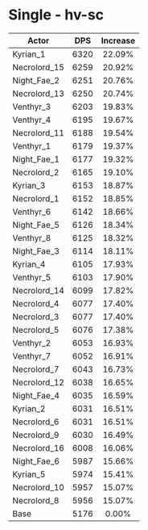 # Single - hv-sc
| Actor | DPS | Increase |
|---|:---:|:---:|
|Kyrian_1|6320|22.09%|
|Necrolord_15|6259|20.92%|
|Night_Fae_2|6251|20.76%|
|Necrolord_13|6250|20.74%|
|Venthyr_3|6203|19.83%|
|Venthyr_4|6195|19.67%|
|Necrolord_11|6188|19.54%|
|Venthyr_1|6179|19.37%|
|Night_Fae_1|6177|19.32%|
|Necrolord_2|6165|19.10%|
|Kyrian_3|6153|18.87%|
|Necrolord_1|6152|18.85%|
|Venthyr_6|6142|18.66%|
|Night_Fae_5|6126|18.34%|
|Venthyr_8|6125|18.32%|
|Night_Fae_3|6114|18.11%|
|Kyrian_4|6105|17.93%|
|Venthyr_5|6103|17.90%|
|Necrolord_14|6099|17.82%|
|Necrolord_4|6077|17.40%|
|Necrolord_3|6077|17.40%|
|Necrolord_5|6076|17.38%|
|Venthyr_2|6053|16.93%|
|Venthyr_7|6052|16.91%|
|Necrolord_7|6043|16.73%|
|Necrolord_12|6038|16.65%|
|Night_Fae_4|6035|16.59%|
|Kyrian_2|6031|16.51%|
|Necrolord_6|6031|16.51%|
|Necrolord_9|6030|16.49%|
|Necrolord_16|6008|16.06%|
|Night_Fae_6|5987|15.66%|
|Kyrian_5|5974|15.41%|
|Necrolord_10|5957|15.07%|
|Necrolord_8|5956|15.07%|
|Base|5176|0.00%|
